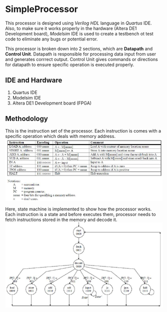 SimpleProcessor
=====
This processor is designed using *Verilog HDL* language in *Quartus* IDE. Also, to make sure it works properly in the hardware (Altera DE1 Development board), *Modelsim* IDE is used to create a testbench ot test code to eliminate any bugs or potential error.

This processor is broken down into 2 sections, which are **Datapath** and **Control Unit**. Datapath is responsible for processing data input from user and generates corrrect output. Control Unit gives commands or directions for datapath to ensure specific operation is executed properly.

IDE and Hardware
---
1.  Quartus IDE
2.  Modelsim IDE
3.  Altera DE1 Development board (FPGA)

Methodology
------
This is the instruction set of the processor. Each instruction is comes with a specific operation which deals with memory address.
![](https://github.com/Bennyaw/SimpleProcessor_Verilog/blob/master/Resources/Pic/Instruction%20set%20of%20processor.png)

Here, state machine is implemented to show how the processor works. Each instruction is a state and before executes them, processor needs to fetch instructions stored in the memory and decode it. 
![](https://github.com/Bennyaw/SimpleProcessor_Verilog/blob/master/Resources/Pic/state%20machine%20of%20processor.png)


